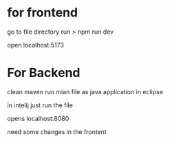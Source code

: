 <h1>for frontend</h1>

go to file directory 
run > npm run dev

open localhost:5173

<h1>For Backend </h1>

clean maven
 run mian file as java application in eclipse 

in intelij just run the file

opens localhost:8080

need some changes in the frontent
